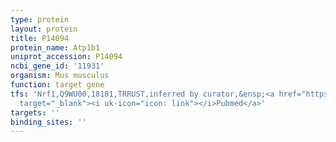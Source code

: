 ```yaml
---
type: protein
layout: protein
title: P14094
protein_name: Atp1b1
uniprot_accession: P14094
ncbi_gene_id: '11931'
organism: Mus musculus
function: target gene
tfs: 'Nrf1,Q9WU00,18181,TRRUST,inferred by curator,&ensp;<a href="https://www.ncbi.nlm.nih.gov/pubmed/?term=23048038%5Buid%5D"
  target="_blank"><i uk-icon="icon: link"></i>Pubmed</a>'
targets: ''
binding_sites: ''
---
```

